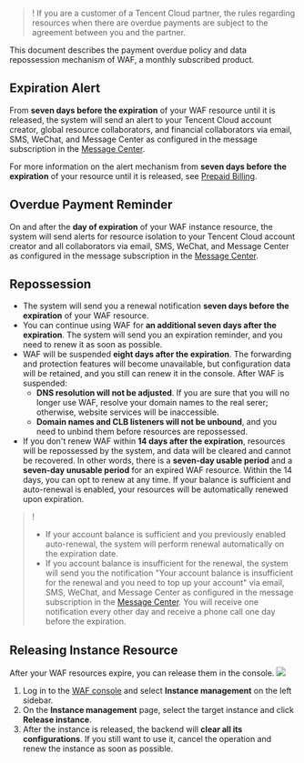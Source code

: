 >! If you are a customer of a Tencent Cloud partner, the rules regarding resources when there are overdue payments are subject to the agreement between you and the partner.

This document describes the payment overdue policy and data repossession mechanism of WAF, a monthly subscribed product.
## Expiration Alert
From **seven days before the expiration** of your WAF resource until it is released, the system will send an alert to your Tencent Cloud account creator, global resource collaborators, and financial collaborators via email, SMS, WeChat, and Message Center as configured in the message subscription in the [Message Center](https://console.cloud.tencent.com/message).

For more information on the alert mechanism from **seven days before the expiration** of your resource until it is released, see [Prepaid Billing](https://intl.cloud.tencent.com/document/product/555/42701).

## Overdue Payment Reminder
On and after the **day of expiration** of your WAF instance resource, the system will send alerts for resource isolation to your Tencent Cloud account creator and all collaborators via email, SMS, WeChat, and Message Center as configured in the message subscription in the [Message Center](https://console.cloud.tencent.com/message).

## Repossession
- The system will send you a renewal notification **seven days before the expiration** of your WAF resource.
- You can continue using WAF for **an additional seven days after the expiration**. The system will send you an expiration reminder, and you need to renew it as soon as possible.
- WAF will be suspended **eight days after the expiration**. The forwarding and protection features will become unavailable, but configuration data will be retained, and you still can renew it in the console. After WAF is suspended:
    - **DNS resolution will not be adjusted**. If you are sure that you will no longer use WAF, resolve your domain names to the real serer; otherwise, website services will be inaccessible.
    - **Domain names and CLB listeners will not be unbound**, and you need to unbind them before resources are repossessed.
- If you don't renew WAF within **14 days after the expiration**, resources will be repossessed by the system, and data will be cleared and cannot be recovered. In other words, there is a **seven-day usable period** and a **seven-day unusable period** for an expired WAF resource. Within the 14 days, you can opt to renew at any time. If your balance is sufficient and auto-renewal is enabled, your resources will be automatically renewed upon expiration.

>!
>- If your account balance is sufficient and you previously enabled auto-renewal, the system will perform renewal automatically on the expiration date.
>- If you account balance is insufficient for the renewal, the system will send you the notification "Your account balance is insufficient for the renewal and you need to top up your account" via email, SMS, WeChat, and Message Center as configured in the message subscription in the [Message Center](https://console.cloud.tencent.com/message). You will receive one notification every other day and receive a phone call one day before the expiration.

## Releasing Instance Resource
After your WAF resources expire, you can release them in the console.
![](https://qcloudimg.tencent-cloud.cn/raw/f0ad4cd02213a218b3e5c047949d2577.png)

1. Log in to the [WAF console](https://console.cloud.tencent.com/guanjia/tea-overview) and select **Instance management** on the left sidebar.
2. On the **Instance management** page, select the target instance and click **Release instance**.
3. After the instance is released, the backend will **clear all its configurations**. If you still want to use it, cancel the operation and renew the instance as soon as possible.
